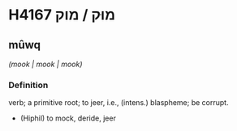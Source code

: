 # H4167 מוּק / מוק

## mûwq

_(mook | mook | mook)_

### Definition

verb; a primitive root; to jeer, i.e., (intens.) blaspheme; be corrupt.

- (Hiphil) to mock, deride, jeer
